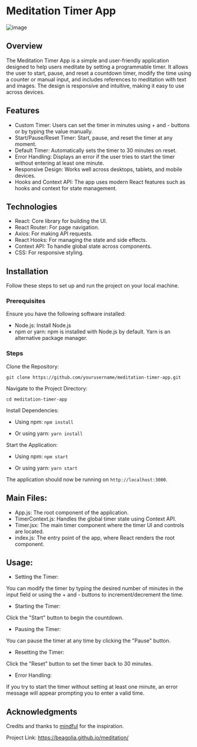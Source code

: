 # Meditation Timer App

![image](https://github.com/user-attachments/assets/4f1efd26-907c-42d0-a574-d2e41009bace)

## Overview
The Meditation Timer App is a simple and user-friendly application designed to help users meditate by setting a programmable timer. 
It allows the user to start, pause, and reset a countdown timer, modify the time using a counter or manual input, and includes references to meditation with text and images. 
The design is responsive and intuitive, making it easy to use across devices.

## Features
- Custom Timer: Users can set the timer in minutes using + and - buttons or by typing the value manually.
- Start/Pause/Reset Timer: Start, pause, and reset the timer at any moment.
- Default Timer: Automatically sets the timer to 30 minutes on reset.
- Error Handling: Displays an error if the user tries to start the timer without entering at least one minute.
- Responsive Design: Works well across desktops, tablets, and mobile devices.
-  Hooks and Context API: The app uses modern React features such as hooks and context for state management.

## Technologies
- React: Core library for building the UI.
- React Router: For page navigation.
- Axios: For making API requests.
- React Hooks: For managing the state and side effects.
- Context API: To handle global state across components.
- CSS: For responsive styling.

## Installation
Follow these steps to set up and run the project on your local machine.

### Prerequisites
Ensure you have the following software installed:

- Node.js: Install Node.js
- npm or yarn: npm is installed with Node.js by default. Yarn is an alternative package manager.

### Steps
Clone the Repository:

```git clone https://github.com/yourusername/meditation-timer-app.git```

Navigate to the Project Directory:

```cd meditation-timer-app```

Install Dependencies:

- Using npm: ```npm install```

- Or using yarn: ```yarn install```

Start the Application:

- Using npm: ```npm start```

- Or using yarn: ```yarn start```

The application should now be running on ```http://localhost:3000```.

## Main Files:
- App.js: The root component of the application.
- TimerContext.js: Handles the global timer state using Context API.
- Timer.jsx: The main timer component where the timer UI and controls are located.
- index.js: The entry point of the app, where React renders the root component.

## Usage:
- Setting the Timer:

You can modify the timer by typing the desired number of minutes in the input field or using the + and - buttons to increment/decrement the time.

- Starting the Timer:

Click the "Start" button to begin the countdown.

- Pausing the Timer:

You can pause the timer at any time by clicking the "Pause" button.

- Resetting the Timer:

Click the "Reset" button to set the timer back to 30 minutes.

- Error Handling:

If you try to start the timer without setting at least one minute, an error message will appear prompting you to enter a valid time.

## Acknowledgments
Credits and thanks to [mindful](https://www.mindful.org/) for the inspiration.

Project Link: https://beagolia.github.io/meditation/

